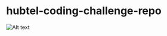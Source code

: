 # hubtel-coding-challenge-repo
![Alt text](![Screenshot](https://github.com/user-attachments/assets/9a4ea360-ffe3-4630-b818-05ddc5c436ba))
